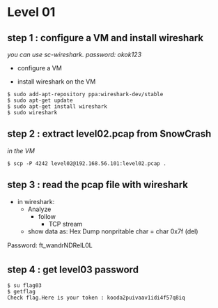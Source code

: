 # Level 01

## step 1 : configure a VM and install wireshark
*you can use sc-wireshark. password: okok123*
- configure a VM

- install wireshark on the VM
```
$ sudo add-apt-repository ppa:wireshark-dev/stable
$ sudo apt-get update
$ sudo apt-get install wireshark
$ sudo wireshark
```

## step 2 : extract level02.pcap from SnowCrash
*in the VM*
```
$ scp -P 4242 level02@192.168.56.101:level02.pcap .
```

## step 3 : read the pcap file with wireshark
- in wireshark:
    - Analyze
        - follow
            - TCP stream
    - show data as: Hex Dump
nonpritable char = char 0x7f (del)

Password: ft_wandrNDRelL0L

## step 4 : get level03 password
```
$ su flag03
$ getflag
Check flag.Here is your token : kooda2puivaav1idi4f57q8iq
```
